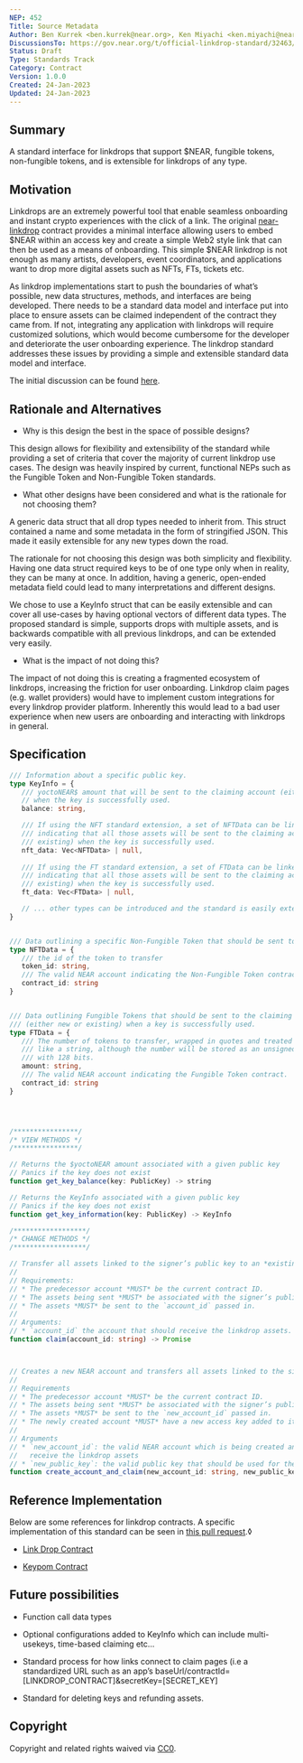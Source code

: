 ```yaml
---
NEP: 452
Title: Source Metadata
Author: Ben Kurrek <ben.kurrek@near.org>, Ken Miyachi <ken.miyachi@near.foundation>
DiscussionsTo: https://gov.near.org/t/official-linkdrop-standard/32463/1
Status: Draft
Type: Standards Track
Category: Contract
Version: 1.0.0
Created: 24-Jan-2023
Updated: 24-Jan-2023
---
```


## Summary

A standard interface for linkdrops that support $NEAR, fungible tokens, non-fungible tokens, and is extensible for linkdrops of any type.

## Motivation

Linkdrops are an extremely powerful tool that enable seamless onboarding and instant crypto experiences with the click of a link. The original [near-linkdrop](https://github.com/near/near-linkdrop) contract provides a minimal interface allowing users to embed $NEAR within an access key and create a simple Web2 style link that can then be used as a means of onboarding. This simple $NEAR linkdrop is not enough as many artists, developers, event coordinators, and applications want to drop more digital assets such as NFTs, FTs, tickets etc.

As linkdrop implementations start to push the boundaries of what’s possible, new data structures, methods, and interfaces are being developed. There needs to be a standard data model and interface put into place to ensure assets can be claimed independent of the contract they came from. If not, integrating any application with linkdrops will require customized solutions, which would become cumbersome for the developer and deteriorate the user onboarding experience. The linkdrop standard addresses these issues by providing a simple and extensible standard data model and interface.

The initial discussion can be found [here](https://gov.near.org/t/official-linkdrop-standard/32463/1).

## Rationale and Alternatives

* Why is this design the best in the space of possible designs?

This design allows for flexibility and extensibility of the standard while providing a set of criteria that cover the majority of current linkdrop use cases. The design was heavily inspired by current, functional NEPs such as the Fungible Token and Non-Fungible Token standards.

* What other designs have been considered and what is the rationale for not choosing them?

A generic data struct that all drop types needed to inherit from. This struct contained a name and some metadata in the form of stringified JSON. This made it easily extensible for any new types down the road.

The rationale for not choosing this design was both simplicity and flexibility. Having one data struct required keys to be of one type only when in reality, they can be many at once. In addition, having a generic, open-ended metadata field could lead to many interpretations and different designs.

We chose to use a KeyInfo struct that can be easily extensible and can cover all use-cases by having optional vectors of different data types. The proposed standard is simple, supports drops with multiple assets, and is backwards compatible with all previous linkdrops, and can be extended very easily.

* What is the impact of not doing this?

The impact of not doing this is creating a fragmented ecosystem of linkdrops, increasing the friction for user onboarding. Linkdrop claim pages (e.g. wallet providers) would have to implement custom integrations for every linkdrop provider platform. Inherently this would lead to a bad user experience when new users are onboarding and interacting with linkdrops in general.

## Specification

```ts
/// Information about a specific public key.
type KeyInfo = {
   /// yoctoNEAR$ amount that will be sent to the claiming account (either new or existing)
   // when the key is successfully used.
   balance: string,

   /// If using the NFT standard extension, a set of NFTData can be linked to the public key      
   /// indicating that all those assets will be sent to the claiming account (either new or   
   /// existing) when the key is successfully used.
   nft_data: Vec<NFTData> | null,
  
   /// If using the FT standard extension, a set of FTData can be linked to the public key      
   /// indicating that all those assets will be sent to the claiming account (either new or   
   /// existing) when the key is successfully used.
   ft_data: Vec<FTData> | null,

   // ... other types can be introduced and the standard is easily extendable.
}


/// Data outlining a specific Non-Fungible Token that should be sent to the claiming account /// (either new or existing) when a key is successfully used.
type NFTData = {
   /// the id of the token to transfer
   token_id: string,
   /// The valid NEAR account indicating the Non-Fungible Token contract.
   contract_id: string
}


/// Data outlining Fungible Tokens that should be sent to the claiming account 
/// (either new or existing) when a key is successfully used.
type FTData = {
   /// The number of tokens to transfer, wrapped in quotes and treated
   /// like a string, although the number will be stored as an unsigned integer
   /// with 128 bits.
   amount: string,
   /// The valid NEAR account indicating the Fungible Token contract.
   contract_id: string
}




/****************/
/* VIEW METHODS */
/****************/

// Returns the $yoctoNEAR amount associated with a given public key 
// Panics if the key does not exist 
function get_key_balance(key: PublicKey) -> string

// Returns the KeyInfo associated with a given public key
// Panics if the key does not exist
function get_key_information(key: PublicKey) -> KeyInfo

/******************/
/* CHANGE METHODS */
/******************/

// Transfer all assets linked to the signer’s public key to an *existing* NEAR account. If the transfer fails for whatever reason, it is up to the smart contract developer to choose what should happen. For example, the contract can choose to keep the assets or send them back to the original linkdrop creator.
// 
// Requirements:
// * The predecessor account *MUST* be the current contract ID.
// * The assets being sent *MUST* be associated with the signer’s public key.
// * The assets *MUST* be sent to the `account_id` passed in.
//
// Arguments:
// * `account_id` the account that should receive the linkdrop assets.
function claim(account_id: string) -> Promise



// Creates a new NEAR account and transfers all assets linked to the signer’s public key to // the *newly created account*. If the transfer fails for whatever reason, it is up to the // smart contract developer to choose what should happen. For example, the contract can    // choose to keep the assets or send them back to the original linkdrop creator. 
//
// Requirements 
// * The predecessor account *MUST* be the current contract ID.
// * The assets being sent *MUST* be associated with the signer’s public key.
// * The assets *MUST* be sent to the `new_account_id` passed in.
// * The newly created account *MUST* have a new access key added to its account (either       //   full or limited access) in the same receipt that the account was created in. 
// 
// Arguments
// * `new_account_id`: the valid NEAR account which is being created and should 
//   receive the linkdrop assets
// * `new_public_key`: the valid public key that should be used for the access key added to         //   the newly created account.
function create_account_and_claim(new_account_id: string, new_public_key: string) -> Promise
```

## Reference Implementation

Below are some references for linkdrop contracts. A specific implementation of this standard can be seen in [this pull request](https://github.com/near/near-linkdrop/pull/24).◊

- [Link Drop Contract](https://github.com/near/near-linkdrop)

- [Keypom Contract](https://github.com/keypom/keypom)


## Future possibilities

- Function call data types

- Optional configurations added to KeyInfo which can include multi-usekeys, time-based claiming etc…

- Standard process for how links connect to claim pages (i.e a standardized URL such as an app’s baseUrl/contractId=        [LINKDROP_CONTRACT]&secretKey=[SECRET_KEY]

- Standard for deleting keys and refunding assets.

## Copyright
[copyright]: #copyright

Copyright and related rights waived via [CC0](https://creativecommons.org/publicdomain/zero/1.0/).
